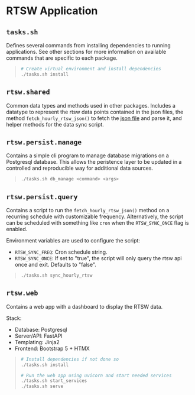 # RTSW Application

## `tasks.sh`

Defines several commands from installing dependencies to running applications. See other sections for more information on available commands that are specific to each package.

> ```bash
> # Create virtual environment and install dependencies
> ./tasks.sh install
> ```


## `rtsw.shared`

Common data types and methods used in other packages. Includes a datatype to represent the rtsw data points contained in the json files, the method `fetch_hourly_rtsw_json()` to fetch the [json file](https://services.swpc.noaa.gov/products/geospace/propagated-solar-wind-1-hour.json) and parse it, and helper methods for the data sync script.

## `rtsw.persist.manage`

Contains a simple cli program to manage database migrations on a Postgresql database. This allows the peristence layer to be updated in a controlled and reproducible way for additional data sources.

> ```bash
> ./tasks.sh db_manage <command> <args>
> ```

## `rtsw.persist.query`

Contains a script to run the `fetch_hourly_rtsw_json()` method on a recurring schedule with customizable frequency. Alternatively, the script can be scheduled with something like `cron` when the `RTSW_SYNC_ONCE` flag is enabled.

Environment variables are used to configure the script:
- `RTSW_SYNC_FREQ`: Cron schedule string.
- `RTSW_SYNC_ONCE`: If set to "true", the script will only query the rtsw api once and exit. Defaults to "false".

> ```bash
> ./tasks.sh sync_hourly_rtsw
> ```

## `rtsw.web`

Contains a web app with a dashboard to display the RTSW data. 

Stack:
- Database: Postgresql
- Server/API: FastAPI
- Templating: Jinja2
- Frontend: Bootstrap 5 + HTMX

> ```bash
> # Install dependencies if not done so
> ./tasks.sh install
>
> # Run the web app using uvicorn and start needed services
> ./tasks.sh start_services
> ./tasks.sh serve
> ```